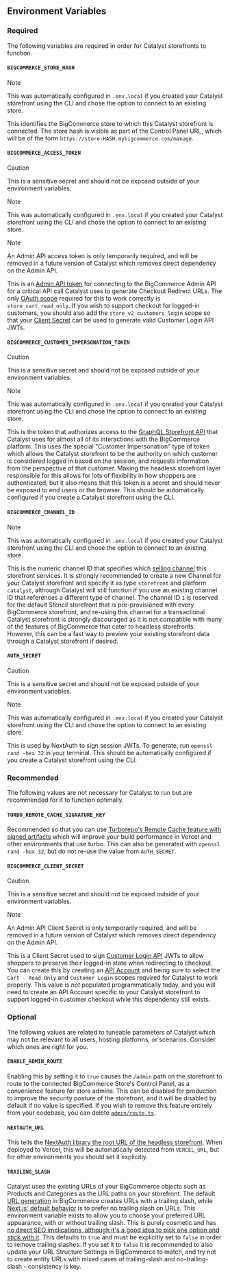 ## Environment Variables

### Required
The following variables are required in order for Catalyst storefronts to function.

#### `BIGCOMMERCE_STORE_HASH`

> [!NOTE]
> This was automatically configured in `.env.local` if you created your Catalyst storefront using the CLI and chose the option to connect to an existing store.

This identifies the BigCommerce store to which this Catalyst storefront is connected. The store hash is visible as part of the Control Panel URL, which will be of the form `https://store-HASH.mybigcommerce.com/manage`.

#### `BIGCOMMERCE_ACCESS_TOKEN`

> [!CAUTION]
> This is a sensitive secret and should not be exposed outside of your environment variables.

> [!NOTE]
> This was automatically configured in `.env.local` if you created your Catalyst storefront using the CLI and chose the option to connect to an existing store.

> [!NOTE]
> An Admin API access token is only temporarily required, and will be removed in a future version of Catalyst which removes direct dependency on the Admin API.

This is an [Admin API token](https://support.bigcommerce.com/s/article/Store-API-Accounts?language=en_US#creating) for connecting to the BigCommerce Admin API for a critical API call Catalyst uses to generate Checkout Redirect URLs. The only [OAuth scope](https://developer.bigcommerce.com/docs/start/authentication/api-accounts#store-resource-scopes) required for this to work correctly is `store_cart_read_only`. If you wish to support checkout for logged-in customers, you should also add the `store_v2_customers_login` scope so that your [Client Secret](#bigcommerce_client_secret) can be used to generate valid Customer Login API JWTs.

#### `BIGCOMMERCE_CUSTOMER_IMPERSONATION_TOKEN`

> [!CAUTION]
> This is a sensitive secret and should not be exposed outside of your environment variables.

> [!NOTE]
> This was automatically configured in `.env.local` if you created your Catalyst storefront using the CLI and chose the option to connect to an existing store.

This is the token that authorizes access to the [GraphQL Storefront API](https://developer.bigcommerce.com/docs/storefront/graphql) that Catalyst uses for almost all of its interactions with the BigCommerce platform. This uses the special "Customer Impersonation" type of token which allows the Catalyst storefront to be the authority on which customer is considered logged in based on the session, and requests information from the perspective of that customer. Making the headless storefront layer responsible for this allows for lots of flexibility in how shoppers are authenticated, but it also means that this token is a secret and should never be exposed to end users or the browser. This should be automatically configured if you create a Catalyst storefront using the CLI.

#### `BIGCOMMERCE_CHANNEL_ID`

> [!NOTE]
> This was automatically configured in `.env.local` if you created your Catalyst storefront using the CLI and chose the option to connect to an existing store.

This is the numeric channel ID that specifies which [selling channel](https://developer.bigcommerce.com/docs/rest-management/channels#channels) this storefront services. It is strongly recommended to create a new Channel for your Catalyst storefront and specify it as type `storefront` and platform `catalyst`, although Catalyst will still function if you use an existing channel ID that references a different type of channel. The channel ID `1` is reserved for the default Stencil storefront that is pre-provisioned with every BigCommerce storefront, and re-using this channel for a transactional Catalyst storefront is strongly discouraged as it is not compatible with many of the features of BigCommerce that cater to headless storefronts. However, this can be a fast way to preview your existing storefront data through a Catalyst storefront if desired.

#### `AUTH_SECRET`

> [!CAUTION]
> This is a sensitive secret and should not be exposed outside of your environment variables.

> [!NOTE]
> This was automatically configured in `.env.local` if you created your Catalyst storefront using the CLI and chose the option to connect to an existing store.

This is used by NextAuth to sign session JWTs. To generate, run `openssl rand -hex 32` in your terminal. This should be automatically configured if you create a Catalyst storefront using the CLI.

### Recommended
The following values are not necessary for Catalyst to run but are recommended for it to function optimally.


#### `TURBO_REMOTE_CACHE_SIGNATURE_KEY`
Recommended so that you can use [Turborepo's Remote Cache feature with signed artifacts](https://turbo.build/repo/docs/core-concepts/remote-caching#artifact-integrity-and-authenticity-verification) which will improve your build performance in Vercel and other environments that use turbo. This can also be generated with `openssl rand -hex 32`, but do not re-use the value from `AUTH_SECRET`.

#### `BIGCOMMERCE_CLIENT_SECRET`

> [!CAUTION]
> This is a sensitive secret and should not be exposed outside of your environment variables.

> [!NOTE]
> An Admin API Client Secret is only temporarily required, and will be removed in a future version of Catalyst which removes direct dependency on the Admin API.

This is a Client Secret used to sign [Customer Login API](https://developer.bigcommerce.com/docs/start/authentication/customer-login) JWTs to allow shoppers to preserve their logged-in state when redirecting to checkout. You can create this by creating an [API Account](https://support.bigcommerce.com/s/article/Store-API-Accounts?language=en_US#creating) and being sure to select the `Cart - Read Only` and `Customer Login` scopes required for Catalyst to work properly. This value is _not_ populated programmatically today, and you will need to create an API Account specific to your Catalyst storefront to support logged-in customer checkout while this dependency still exists.

### Optional
The following values are related to tuneable parameters of Catalyst which may not be relevant to all users, hosting platforms, or scenarios. Consider which ones are right for you.

#### `ENABLE_ADMIN_ROUTE`
Enabling this by setting it to `true` causes the `/admin` path on the storefront to route to the connected BigCommerce Store's Control Panel, as a convenience feature for store admins. This can be disabled for production to improve the security posture of the storefront, and it will be disabled by default if no value is specified. If you wish to remove this feature entirely from your codebase, you can delete [`admin/route.ts`](https://github.com/bigcommerce/catalyst/blob/main/apps/core/app/admin/route.ts).

#### `NEXTAUTH_URL`
This tells the [NextAuth library the root URL of the headless storefront](https://next-auth.js.org/configuration/options#nextauth_url). When deployed to Vercel, this will be automatically detected from `VERCEL_URL`, but for other environments you should set it explicitly.

#### `TRAILING_SLASH`
Catalyst uses the existing URLs of your BigCommerce objects such as Products and Categories as the URL paths on your storefront. The default [URL generation](https://support.bigcommerce.com/s/article/Store-Settings?language=en_US#url-structure) in BigCommerce creates URLs with a trailing slash, while [Next.js' default behavior](https://nextjs.org/docs/app/api-reference/next-config-js/trailingSlash) is to prefer no trailing slash on URLs. This environment variable exists to allow you to choose your preferred URL appearance, with or without trailing slash. This is purely cosmetic and has [no direct SEO implications, although it's a good idea to pick one option and stick with it](https://developers.google.com/search/blog/2010/04/to-slash-or-not-to-slash). This defaults to `true` and must be explicitly set to `false` in order to remove trailing slashes. If you set it to `false` it is recommended to also update your URL Structure Settings in BigCommerce to match, and try not to create entity URLs with mixed cases of trailing-slash and no-trailing-slash - consistency is key.